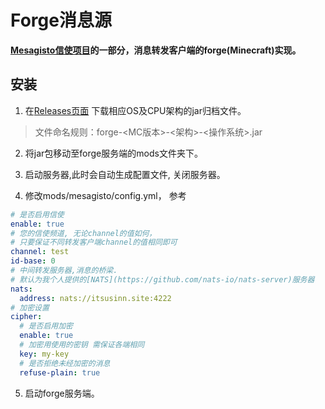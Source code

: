 # Forge消息源
**[Mesagisto信使项目](https://github.com/MeowCat-Studio/mesagisto)的一部分，消息转发客户端的forge(Minecraft)实现。**

## 安装

1. 在[Releases页面](https://github.com/MeowCat-Studio/forge-message-source/releases)
  下载相应OS及CPU架构的jar归档文件。
  > 文件命名规则：forge-<MC版本>-<架构>-<操作系统>.jar

2. 将jar包移动至forge服务端的mods文件夹下。

3. 启动服务器,此时会自动生成配置文件, 关闭服务器。

4. 修改mods/mesagisto/config.yml，
  参考
  ```yaml
  # 是否启用信使
  enable: true
  # 您的信使频道, 无论channel的值如何，
  # 只要保证不同转发客户端channel的值相同即可
  channel: test
  id-base: 0
  # 中间转发服务器,消息的桥梁.
  # 默认为我个人提供的[NATS](https://github.com/nats-io/nats-server)服务器
  nats:
    address: nats://itsusinn.site:4222
  # 加密设置
  cipher:
    # 是否启用加密
    enable: true
    # 加密用使用的密钥 需保证各端相同
    key: my-key
    # 是否拒绝未经加密的消息
    refuse-plain: true
  ```

5. 启动forge服务端。
